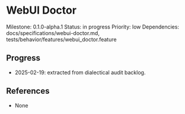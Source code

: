 # WebUI Doctor
Milestone: 0.1.0-alpha.1
Status: in progress
Priority: low
Dependencies: docs/specifications/webui-doctor.md, tests/behavior/features/webui_doctor.feature

## Progress
- 2025-02-19: extracted from dialectical audit backlog.

## References
- None
